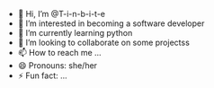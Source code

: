- 👋 Hi, I’m @T-i-n-b-i-t-e
- 👀 I’m interested in becoming a software developer
- 🌱 I’m currently learning python
- 💞️ I’m looking to collaborate on some projectss
- 📫 How to reach me ...
- 😄 Pronouns: she/her
- ⚡ Fun fact: ...

<!---
T-i-n-b-i-t-e/T-i-n-b-i-t-e is a ✨ special ✨ repository because its `README.md` (this file) appears on your GitHub profile.
You can click the Preview link to take a look at your changes.
--->
